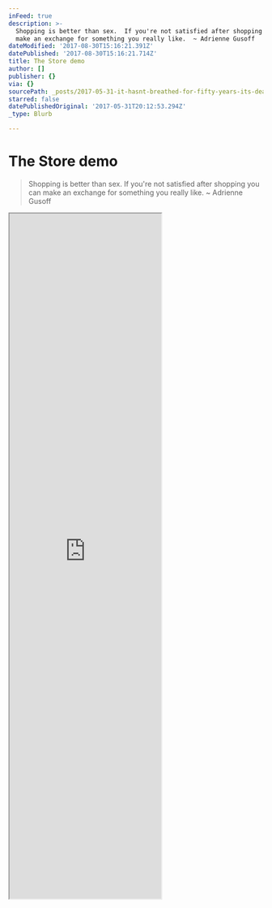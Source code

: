 ```yaml
---
inFeed: true
description: >-
  Shopping is better than sex.  If you're not satisfied after shopping you can
  make an exchange for something you really like.  ~ Adrienne Gusoff
dateModified: '2017-08-30T15:16:21.391Z'
datePublished: '2017-08-30T15:16:21.714Z'
title: The Store demo
author: []
publisher: {}
via: {}
sourcePath: _posts/2017-05-31-it-hasnt-breathed-for-fifty-years-its-dead-lets-just-dr.md
starred: false
datePublishedOriginal: '2017-05-31T20:12:53.294Z'
_type: Blurb

---
```

# The Store demo

> Shopping is better than sex. If you're not satisfied after shopping you can make an exchange for something you really like. ~ Adrienne Gusoff

<iframe src="https://the-grid.github.io/ed-userhtml/?g=eJx9kM1OwzAQhO99CsuHKpGavwYKhThIPEHFgSsy9rZxlcjWeps0b49TAxckLqvVt7Oj0TTajMxowYc582QRsqraVXflvuZtU4Rju2ri9AqNI0azA8EJrlSc5Sgj5cyjErwjcv6pKKRzOajJ6FzZoYiS_OxffqzXWpL8cL2ko8VBKKshojBAbMvqISvvs7riTHUSPZDgFzpmj0uk6Nb-H6dl1wNafVH0inbygAlXwfpk0YA_AL7ZSdR8w0cDkxcnNDrZlps6Zb3xlOzKlJH87GHZgur7dX4P6ps4MA8SVXcjy08gocS_HabPv4lXsc4vODN6zQ" height="1350" style=""></iframe>
